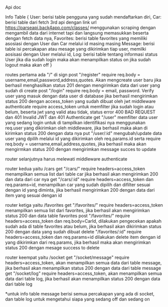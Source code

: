 Api doc

Info Table {
    User: berisi table pengguna yang sudah mendaftarkan diri,
    Car: berisi table dari fetch 3rd api dengan link url https://parseapi.back4app.com/classes/ menggunakan scraping dengan mengambil data dari internet tapi dan langsung memasukkan beserta dengan fetch data nya,
    Favorites: berisi table favorites yang memiliki asosiasi dengan User dan Car melalui id masing masing
    Message: berisi table isi percakapan atau mesage yang dikirimkan tiap user, memilki aosisasi dengan User melalui id,
    Log: berisi table tentang informasi status User jika dia sudah login maka akan menampilkan status on jika sudah logout maka akan off
}


routes pertama ada "/" di sign
 post "/register" require req.body = username,email,password,address,quotes. Akan mengcreate user baru jika berhasil menghasilkan status 201 dengan mengirimkan data dari user yang sudah di create
 post "/login" require req.body = email, password. Verify user yang masuk dengan data user di database jika berhasil mengirimkan status 200 dengan access_token yang sudah dibuat oleh jwt
 middleware authenticate require access_token untuk memfilter jika sudah login atau belum, beserta jwt yang valid atau tidak, status error 400 BAD REQUEST dan 401 Invalid JWT dan 401 Authenticate
 get "/user" memfilter data user yang sedang login untuk di tampilkan identifikasi nya menggunakan req.user yang dikirimkan oleh middleware, jika berhasil maka akan di kirimkan status 200 dengan data nya
 put "/user/:id" mengubah/update data user yang dpilih melalui id yang dikirimkan oleh req.params.id serta require req.body = username,email,address,quotes, jika berhasil maka akan mengirmkan status 200 dengan mengirimkan message succes to update

router selanjutnya harus melewati middleware authenticate 

router kedua yaitu /cars
 get "/cars/" require headers=access_token menampilkan semua list dari table car jika berhasil akan mengirimkan 200 dan data dari car nya
 get "/cars/:id" require headers=access_token dan req.params=id, menampilkan car yang sudah dipilih dan difilter sesuai dengan id yang diminta, jika berhasil mengirimkan 200 dengan data dari item yang sesuai dengan id

router ketiga yaitu /favorites
 get "/favorites/" require headers=access_token menampilkan semua list dari favorites, jika berhasil akan mengirimkan status 200 dan data table favorites
 post "/favorites/" require headers=access_token dan req.body=CarId, dilakukan pengecekan apakah sudah ada di table favorites atau belum, jika berhasil akan dikirimkan status 200 dengan data yang sudah dibuat
 delete "/favorites/:id" require headers=access_token dan req.params=id dilakukan delete item dengan id yang dikirimkan dari req.params, jika berhasil maka akan mengirimkan status 200 dengan mesage success to delete

router keempat yaitu /socket
 get "/socket/message" require headers=access_token, akan menampilkan semua data dari table message, jika berhasil akan menampilkan status 200 dengan data dari table message
 get "/socket/log" require headers=access_token, akan menampilkan semua data dari table log, jika berhasil akan menampilkan status 200 dengan data dari table log

 *untuk info table message berisi semua percakapan yang ada di socket, dan table log untuk mengetahui siapa yang sedang off dan sedang on
